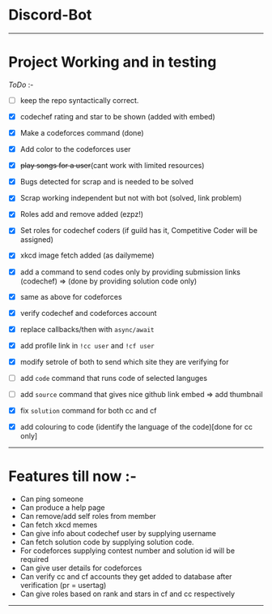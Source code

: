 # Discord-Bot
---

# Project Working and in testing
_ToDo_ :-
- [ ] keep the repo syntactically correct.
- [X] codechef rating and star to be shown (added with embed)
- [X] Make a codeforces command (done)
- [x] Add color to the codeforces user
- [x] ~~play songs for a user~~(cant work with limited resources)
- [X] Bugs detected for scrap and is needed to be solved
- [X] Scrap working independent but not with bot (solved, link problem)
- [X] Roles add and remove added (ezpz!)
- [X] Set roles for codechef coders (if guild has it, Competitive Coder will be assigned)
- [X] xkcd image fetch added (as dailymeme) 
- [X] add a command to send codes only by providing submission links (codechef) => (done by providing solution code only)
- [X] same as above for codeforces
- [X] verify codechef and codeforces account
- [x] replace callbacks/then with `async/await` 
- [x] add profile link in `!cc user` and `!cf user`
- [x] modify setrole of both to send which site they are verifying for

- [ ] add `code` command that runs code of selected languges
- [ ] add `source` command that gives nice github link embed => add thumbnail 
- [X] fix `solution` command for both cc and cf
- [X] add colouring to code (identify the language of the code)[done for cc only]

---

# Features till now :-
- Can ping someone
- Can produce a help page
- Can remove/add self roles from member
- Can fetch xkcd memes
- Can give info about codechef user by supplying username
- Can fetch solution code by supplying solution code.
- For codeforces supplying contest number and solution id will be required
- Can give user details for codeforces
- Can verify cc and cf accounts they get added to database after verification (pr = usertag)
- Can give roles based on rank and stars in cf and cc respectively

---

